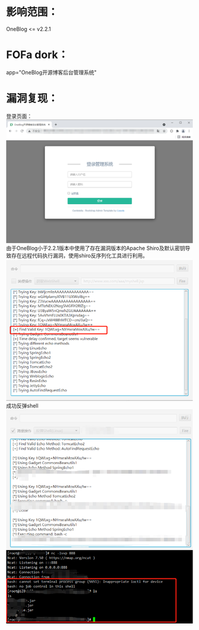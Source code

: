 # 影响范围：
OneBlog <= v2.2.1
# FOFa dork：
app="OneBlog开源博客后台管理系统"
# 漏洞复现：
登录页面：
![image](images/login.png)
由于OneBlog小于2.2.1版本中使用了存在漏洞版本的Apache Shiro及默认密钥导致存在远程代码执行漏洞，使用shiro反序列化工具进行利用。
![image](images/key.png)
成功反弹shell
![image](images/shell.png)
![image](images/success.png)

